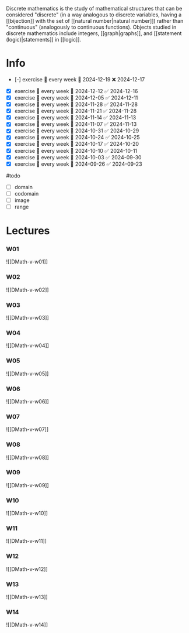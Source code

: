 
Discrete mathematics is the study of mathematical structures that can be considered "discrete" (in a way analogous to discrete variables, having a [[bijection]] with the set of [[natural number|natural number]]) rather than "continuous" (analogously to continuous functions). Objects studied in discrete mathematics include integers, [[graph|graphs]], and [[statement (logic)|statements]] in [[logic]].


# Info

- [-] exercise 🔁 every week 📅 2024-12-19 ❌ 2024-12-17
- [x] exercise 🔁 every week 📅 2024-12-12 ✅ 2024-12-16
- [x] exercise 🔁 every week 📅 2024-12-05 ✅ 2024-12-11
- [x] exercise 🔁 every week 📅 2024-11-28 ✅ 2024-11-28
- [x] exercise 🔁 every week 📅 2024-11-21 ✅ 2024-11-28
- [x] exercise 🔁 every week 📅 2024-11-14 ✅ 2024-11-13
- [x] exercise 🔁 every week 📅 2024-11-07 ✅ 2024-11-13
- [x] exercise 🔁 every week 📅 2024-10-31 ✅ 2024-10-29
- [x] exercise 🔁 every week 📅 2024-10-24 ✅ 2024-10-25
- [x] exercise 🔁 every week 📅 2024-10-17 ✅ 2024-10-20
- [x] exercise 🔁 every week 📅 2024-10-10 ✅ 2024-10-11
- [x] exercise 🔁 every week 📅 2024-10-03 ✅ 2024-09-30
- [x] exercise 🔁 every week 📅 2024-09-26 ✅ 2024-09-23

#todo 
- [ ] domain
- [ ] codomain
- [ ] image
- [ ] range

# Lectures

### W01
![[DMath-v-w01]]

### W02
![[DMath-v-w02]]

### W03
![[DMath-v-w03]]

### W04
![[DMath-v-w04]]

### W05
![[DMath-v-w05]]

### W06
![[DMath-v-w06]]

### W07
![[DMath-v-w07]]

### W08
![[DMath-v-w08]]

### W09
![[DMath-v-w09]]

### W10
![[DMath-v-w10]]

### W11
![[DMath-v-w11]]

### W12
![[DMath-v-w12]]

### W13
![[DMath-v-w13]]

### W14
![[DMath-v-w14]]

